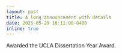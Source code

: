 ```yaml
---
layout: post
title: A long announcement with details
date: 2025-05-29 16:11:00-0400
inline: true
---
```


Awarded the UCLA Dissertation Year Award.
